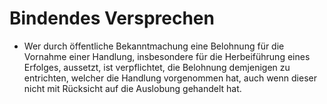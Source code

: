# Bindendes Versprechen

- Wer durch öffentliche Bekanntmachung eine Belohnung für die Vornahme einer Handlung, insbesondere für die Herbeiführung eines Erfolges, aussetzt, ist verpflichtet, die Belohnung demjenigen zu entrichten, welcher die Handlung vorgenommen hat, auch wenn dieser nicht mit Rücksicht auf die Auslobung gehandelt hat.

